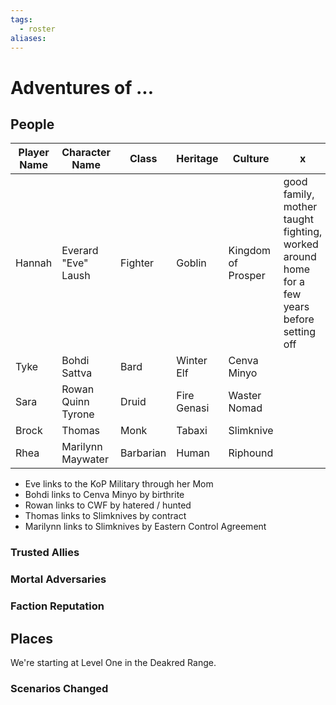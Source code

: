 ```yaml
---
tags:
  - roster
aliases:
---
```

# Adventures of ...
## People

| Player Name | Character Name      | Class     | Heritage    | Culture            | x                                                                                          |
| ----------- | ------------------- | --------- | ----------- | ------------------ | ------------------------------------------------------------------------------------------ |
| Hannah      | Everard "Eve" Laush | Fighter   | Goblin      | Kingdom of Prosper | good family, mother taught fighting, worked around home for a few years before setting off |
| Tyke        | Bohdi Sattva        | Bard      | Winter Elf  | Cenva Minyo        |                                                                                            |
| Sara        | Rowan Quinn Tyrone  | Druid     | Fire Genasi | Waster Nomad       |                                                                                            |
| Brock       | Thomas              | Monk      | Tabaxi      | Slimknive          |                                                                                            |
| Rhea        | Marilynn Maywater   | Barbarian | Human       | Riphound           |                                                                                            |

- Eve links to the KoP Military through her Mom
- Bohdi links to Cenva Minyo by birthrite
- Rowan links to CWF by hatered / hunted
- Thomas links to Slimknives by contract
- Marilynn links to Slimknives by Eastern Control Agreement

### Trusted Allies
### Mortal Adversaries
### Faction Reputation
## Places
We're starting at Level One in the Deakred Range.
### Scenarios Changed

